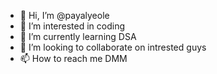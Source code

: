 - 👋 Hi, I’m @payalyeole
- 👀 I’m interested in coding 
- 🌱 I’m currently learning DSA 
- 💞️ I’m looking to collaborate on intrested guys 
- 📫 How to reach me DMM

<!---
payalyeole/payalyeole is a ✨ special ✨ repository because its `README.md` (this file) appears on your GitHub profile.
You can click the Preview link to take a look at your changes.
--->
